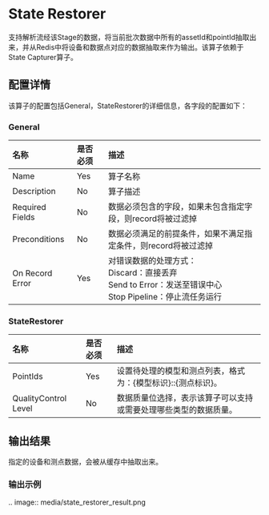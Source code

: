 # State Restorer

支持解析流经该Stage的数据，将当前批次数据中所有的assetId和pointId抽取出来，并从Redis中将设备和数据点对应的数据抽取来作为输出。该算子依赖于State Capturer算子。



## 配置详情

该算子的配置包括General，StateRestorer的详细信息，各字段的配置如下：

### General

| 名称            | 是否必须 | 描述                                                                                                               |
|:----------------|:---------|:-------------------------------------------------------------------------------------------------------------------|
| Name            | Yes      | 算子名称                                                                                                           |
| Description     | No       | 算子描述                                                                                                           |
| Required Fields | No       | 数据必须包含的字段，如果未包含指定字段，则record将被过滤掉                                                         |
| Preconditions   | No       | 数据必须满足的前提条件，如果不满足指定条件，则record将被过滤掉                                                     |
| On Record Error | Yes      | 对错误数据的处理方式：<br/>Discard：直接丢弃 <br/>Send to Error：发送至错误中心 <br/>Stop Pipeline：停止流任务运行 |

### StateRestorer

| 名称                 | 是否必须 | 描述                                                             |
|:---------------------|:---------|:-----------------------------------------------------------------|
| PointIds             | Yes      | 设置待处理的模型和测点列表，格式为：{模型标识}::{测点标识}。     |
| QualityControl Level | No       | 数据质量位选择，表示该算子可以支持或需要处理哪些类型的数据质量。 |



## 输出结果

指定的设备和测点数据，会被从缓存中抽取出来。

### 输出示例

.. image:: media/state_restorer_result.png

<!--end-->
